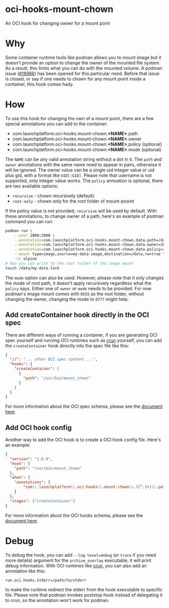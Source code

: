 # oci-hooks-mount-chown
An OCI hook for changing owner for a mount point

# Why

Some container runtime tools like podman allows you to mount image but it doesn't provide an option to change the owner of the mounted file system.
As a result, this limits what you can do with the mounted volume.
A podman issue ([#18986](https://github.com/containers/podman/issues/18986)) has been opened for this particular need.
Before that issue is closed, or say if one needs to chown for any mount point inside a container, this hook comes hady.

# How

To use this hook for changing the own of a mount point, there are a few special annotations you can add to the container:

- com.launchplatform.oci-hooks.mount-chown.**&lt;NAME&gt;**.path
- com.launchplatform.oci-hooks.mount-chown.**&lt;NAME&gt;**.owner
- com.launchplatform.oci-hooks.mount-chown.**&lt;NAME&gt;**.policy (optional)
- com.launchplatform.oci-hooks.mount-chown.**&lt;NAME&gt;**.mode (optional)

The `NAME` can be any valid annotation string without a dot in it.
The `path` and `owner` annotations with the same name need to appear in pairs, otherwise it will be ignored.
The owner value can be a single uid integer value or uid plus gid, with a format like `UID[:GID]`.
Please note that username is not supported, only integer value works.
The `policy` annoation is optional, there are two available options:

- `recursive` - chown recursively (default)
- `root-only` - chown only for the root folder of mount-pooint

If the policy value is not provided, `recursive` will be used by default.
With these annotations, to change owner of a path, here's an example of podman command you can run:

```bash
podman run \
    --user 2000:2000 \
    --annotation=com.launchplatform.oci-hooks.mount-chown.data.path=/data \
    --annotation=com.launchplatform.oci-hooks.mount-chown.data.owner=2000:2000 \
    --annotation=com.launchplatform.oci-hooks.mount-chown.data.policy=root-only \
    --mount type=image,source=my-data-image,destination=/data,rw=true \
    -it alpine
# Now you can write to the root folder of the image mount
touch /data/my-data.lock
```

The `mode` option can also be used. However, please note that it only changes the mode of root path, it doesn't apply recursively regardless what the `policy` says.
Either one of `owner` or `mode` needs to be provided.
For now podman's image mount comes with `0555` as the root folder, without changing the owner, changing the mode to `0777` might help.

## Add createContainer hook directly in the OCI spec

There are different ways of running a container, if you are generating OCI spec yourself and running OCI runtimes such as [crun](https://github.com/containers/crun) yourself, you can add the `createContainer` hook directly into the spec file like this:

```json
{
  "//": "... other OCI spec content ...",
  "hooks": {
    "createContainer": [
      {
        "path": "/usr/bin/mount_chown"
      }
    ]
  }
}
```

For more information about the OCI spec schema, please see the [document here](https://github.com/opencontainers/runtime-spec/blob/48415de180cf7d5168ca53a5aa27b6fcec8e4d81/config.md#posix-platform-hooks).

## Add OCI hook config

Another way to add the OCI hook is to create a OCI hook config file.
Here's an example:

```json
{
  "version": "1.0.0",
  "hook": {
    "path": "/usr/bin/mount_chown"
  },
  "when": {
    "annotations": {
        "com\\.launchplatform\\.oci-hooks\\.mount-chown\\.([^.]+)\\.path": "(.+)"
    }
  },
  "stages": ["createContainer"]
}
```

For more information about the OCI hooks schema, please see the [document here](https://github.com/containers/podman/blob/v3.4.7/pkg/hooks/docs/oci-hooks.5.md).

# Debug

To debug the hook, you can add `--log-level=debug` (or `trace` if you need more details) argument for the `archive_overlay` executable, it will print debug information.
With OCI runtimes like [crun](https://github.com/containers/crun), you can also add an annotation like this:

```
run.oci.hooks.stderr=/path/to/stderr
```

to make the runtime redirect the stderr from the hook executable to specific file.
Please note that podman invokes poststop hook instead of delegating it to crun, so the annotation won't work for podman.

